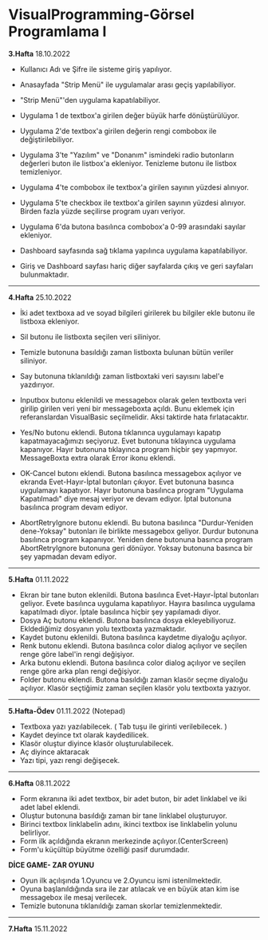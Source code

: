 # VisualProgramming-Görsel Programlama I
**3.Hafta**
18.10.2022
- Kullanıcı Adı ve Şifre ile sisteme giriş yapılıyor.
- Anasayfada "Strip Menü" ile uygulamalar arası geçiş yapılabiliyor.
- "Strip Menü"'den uygulama kapatılabiliyor.
- Uygulama 1 de textbox'a girilen değer büyük harfe dönüştürülüyor.
- Uygulama 2'de textbox'a girilen değerin rengi combobox ile değiştirilebiliyor.
- Uygulama 3'te "Yazılım" ve "Donanım" ismindeki radio butonların değerleri buton ile
listbox'a ekleniyor. Tenizleme butonu ile listbox temizleniyor.
- Uygulama 4'te combobox ile textbox'a girilen sayının yüzdesi alınıyor.
- Uygulama 5'te checkbox ile textbox'a girilen sayının yüzdesi alınıyor. Birden fazla 
yüzde seçilirse program uyarı veriyor.
- Uygulama 6'da butona basılınca combobox'a 0-99 arasındaki sayılar ekleniyor.

- Dashboard sayfasında sağ tıklama yapılınca uygulama kapatılabiliyor.
- Giriş ve Dashboard sayfası hariç diğer sayfalarda çıkış ve geri sayfaları bulunmaktadır.
----------------------------------------------------------------------------------------------------------
**4.Hafta**
25.10.2022
- İki adet textboxa ad ve soyad bilgileri girilerek bu bilgiler ekle butonu ile listboxa ekleniyor.

- Sil butonu ile listboxta seçilen veri siliniyor.

- Temizle butonuna basıldığı zaman listboxta bulunan bütün veriler siliniyor.

- Say butonuna tıklanıldığı zaman listboxtaki veri sayısını label'e yazdırıyor.

- Inputbox butonu eklenildi ve messagebox olarak gelen textboxta veri girilip girilen veri yeni bir messageboxta açıldı. Bunu eklemek için referanslardan VisualBasic seçilmelidir. Aksi taktirde hata fırlatacaktır.

- Yes/No butonu eklendi. Butona tıklanınca uygulamayı kapatıp kapatmayacağımızı seçiyoruz. Evet butonuna tıklayınca uygulama kapanıyor. Hayır butonuna tıklayınca program hiçbir şey yapmıyor. MessageBoxta extra olarak Error ikonu eklendi.

- OK-Cancel butonı eklendi. Butona basılınca messagebox açılıyor ve ekranda Evet-Hayır-İptal butonları çıkıyor. Evet butonuna basınca uygulamayı kapatıyor. Hayır butonuna basılınca program "Uygulama Kapatılmadı" diye mesaj veriyor ve devam ediyor. İptal butonuna basılınca program devam ediyor.

- AbortRetryIgnore butonu eklendi. Bu butona basılınca "Durdur-Yeniden dene-Yoksay" butonları ile birlikte messagebox geliyor. Durdur butonuna basılınca program kapanıyor. Yeniden dene butonuna basınca program AbortRetryIgnore butonuna geri dönüyor. Yoksay butonuna basınca bir şey yapmadan devam ediyor.
----------------------------------------------------------------------------------------------------------
**5.Hafta**
01.11.2022
- Ekran bir tane buton eklenildi. Butona basılınca Evet-Hayır-İptal butonları geliyor. Evete basılınca uygulama kapatılıyor. Hayıra basılınca uygulama kapatılmadı diyor. İptale basılınca hiçbir şey yapılamadı diyor.
- Dosya Aç butonu eklendi. Butona basılınca dosya ekleyebiliyoruz. Ekldediğimiz dosyanın yolu textboxta yazmaktadır.
- Kaydet butonu eklenildi. Butona basılınca kaydetme diyaloğu açılıyor.
- Renk butonu eklendi. Butona basılınca color dialog açılıyor ve seçilen renge göre label'in rengi değişiyor.
- Arka butonu eklendi. Butona basılınca color dialog açılıyor ve seçilen renge göre arka plan rengi değişiyor.
- Folder butonu eklendi. Butona basıldığı zaman klasör seçme diyaloğu açılıyor. Klasör seçtiğimiz zaman seçilen klasör yolu textboxta yazıyor.
----------------------------------------------------------------------------------------------------------
**5.Hafta-Ödev**
01.11.2022 (Notepad)
- Textboxa yazı yazılabilecek. ( Tab tuşu ile girinti verilebilecek. )
- Kaydet deyince txt olarak kaydedilicek.
- Klasör oluştur diyince klasör oluşturulabilecek.
- Aç diyince aktaracak
- Yazı tipi, yazı rengi değişecek.
----------------------------------------------------------------------------------------------------------
**6.Hafta**
08.11.2022
- Form ekranına iki adet textbox, bir adet buton, bir adet linklabel ve iki adet label eklendi.
- Oluştur butonuna basıldığı zaman bir tane linklabel oluşturuyor.
- Birinci textbox linklabelin adını, ikinci textbox ise linklabelin yolunu belirliyor.
- Form ilk açıldığında ekranın merkezinde açılıyor.(CenterScreen)
- Form'u küçültüp büyütme özelliği pasif durumdadır.

**DİCE GAME- ZAR OYUNU**
- Oyun ilk açılışında 1.Oyuncu ve 2.Oyuncu ismi istenilmektedir.
- Oyuna başlanıldığında sıra ile zar atılacak ve en büyük atan kim ise messagebox ile mesaj verilecek.
- Temizle butonuna tıklanıldığı zaman skorlar temizlenmektedir.

----------------------------------------------------------------------------------------------------------
**7.Hafta**
15.11.2022